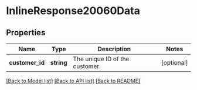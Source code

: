 # InlineResponse20060Data

## Properties
Name | Type | Description | Notes
------------ | ------------- | ------------- | -------------
**customer_id** | **string** | The unique ID of the customer. | [optional] 

[[Back to Model list]](../../README.md#documentation-for-models) [[Back to API list]](../../README.md#documentation-for-api-endpoints) [[Back to README]](../../README.md)

